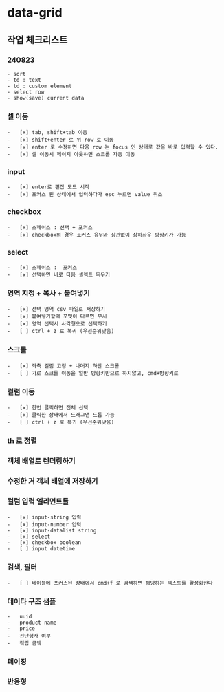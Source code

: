 # data-grid

## 작업 체크리스트

### 240823

    - sort
    - td : text
    - td : custom element
    - select row
    - show(save) current data

### 셀 이동

    -   [x] tab, shift+tab 이동
    -   [x] shift+enter 로 위 row 로 이동
    -   [x] enter 로 수정하면 다음 row 는 focus 인 상태로 값을 바로 입력할 수 있다.
    -   [x] 셀 이동시 페이지 아웃하면 스크롤 자동 이동

### input

    -   [x] enter로 편집 모드 시작
    -   [x] 포커스 된 상태에서 입력하다가 esc 누르면 value 취소

### checkbox

    -   [x] 스페이스 : 선택 + 포커스
    -   [x] checkbox의 경우 포커스 유무와 상관없이 상하좌우 방향키가 가능

### select

    -   [x] 스페이스 :  포커스
    -   [x] 선택하면 바로 다음 셀렉트 띄우기

### 영역 지정 + 복사 + 붙여넣기

    -   [x] 선택 영역 csv 파일로 저장하기
    -   [x] 붙여넣기할때 포맷이 다르면 무시
    -   [x] 영역 선택시 사각형으로 선택하기
    -   [ ] ctrl + z 로 복귀 (우선순위낮음)

### 스크롤

    -   [x] 좌측 컬럼 고정 + 나머지 하단 스크롤
    -   [ ] 가로 스크롤 이동을 일반 방향키만으로 하지않고, cmd+방향키로

### 컬럼 이동

    -   [x] 한번 클릭하면 전체 선택
    -   [x] 클릭한 상태에서 드래그앤 드롭 가능
    -   [ ] ctrl + z 로 복귀 (우선순위낮음)

### th 로 정렬

### 객체 배열로 렌더링하기

### 수정한 거 객체 배열에 저장하기

### 컬럼 입력 엘리먼트들

    -   [x] input-string 입력
    -   [x] input-number 입력
    -   [x] input-datalist string
    -   [x] select
    -   [x] checkbox boolean
    -   [ ] input datetime

### 검색, 필터

    -   [ ] 테이블에 포커스된 상태에서 cmd+f 로 검색하면 해당하는 텍스트를 활성화한다

### 데이타 구조 샘플

    -   uuid
    -   product name
    -   price
    -   전단행사 여부
    -   적립 금액

### 페이징

### 반응형
